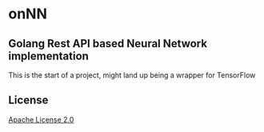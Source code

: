 # onNN
## Golang Rest API based Neural Network implementation

This is the start of a project, might land up being a wrapper for TensorFlow

## License

[Apache License 2.0](https://github.com/avrono/onNN/blob/master/LICENCE)
